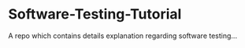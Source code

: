 # Software-Testing-Tutorial
A repo which contains details explanation regarding software testing...
